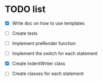 # TODO list

- [x] Write doc on how to use templates
- [ ] Create tests
- [ ] Implement preRender function
- [ ] Implement the switch for each statement
- [x] Create IndentWriter class
- [ ] Create classes for each statement

